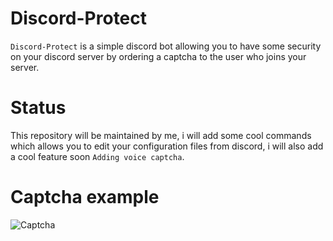 # Discord-Protect

`Discord-Protect` is a simple discord bot allowing you to have some security on your discord server by ordering a captcha to the user who joins your server.

# Status

This repository will be maintained by me, i will add some cool commands which allows you to edit your configuration files from discord, i will also add a cool feature soon `Adding voice captcha`.

# Captcha example

![Captcha](https://media.discordapp.net/attachments/902967416156475452/903042282494771270/827279297236435035.png)
